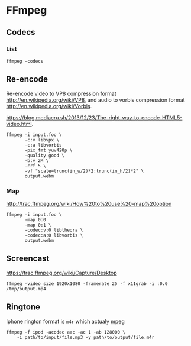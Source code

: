 # FFmpeg

## Codecs

### List

    ffmpeg -codecs

## Re-encode

Re-encode video to VP8 compression format <http://en.wikipedia.org/wiki/VP8>,
and audio to vorbis compression format <http://en.wikipedia.org/wiki/Vorbis>.

<https://blog.mediacru.sh/2013/12/23/The-right-way-to-encode-HTML5-video.html>.

    ffmpeg -i input.foo \
           -c:v libvpx \
           -c:a libvorbis
           -pix_fmt yuv420p \
           -quality good \
           -b:v 2M \
           -crf 5 \
           -vf "scale=trunc(in_w/2)*2:trunc(in_h/2)*2" \
           output.webm

### Map

<http://trac.ffmpeg.org/wiki/How%20to%20use%20-map%20option>

    ffmpeg -i input.foo \
           -map 0:0
           -map 0:1 \
           -codec:v:0 libtheora \
           -codec:a:0 libvorbis \
           output.webm

## Screencast

<https://trac.ffmpeg.org/wiki/Capture/Desktop>

    ffmpeg -video_size 1920x1080 -framerate 25 -f x11grab -i :0.0 /tmp/output.mp4

## Ringtone

Iphone rington format is `m4r` which actualy [mpeg][]

    ffmpeg -f ipod -acodec aac -ac 1 -ab 128000 \
        -i path/to/input/file.mp3 -y path/to/output/file.m4r

[mpeg]: https://en.wikipedia.org/wiki/MPEG-4_Part_14
